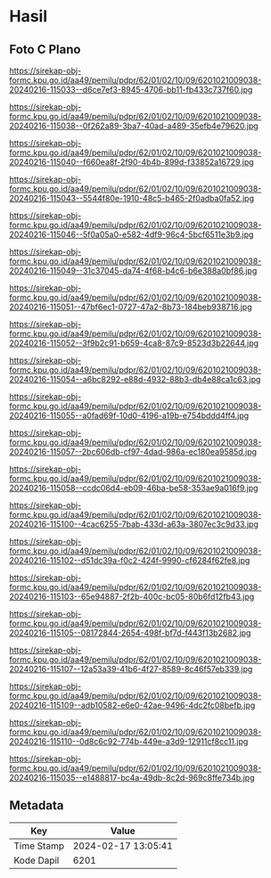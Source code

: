 # Hasil

## Foto C Plano

https://sirekap-obj-formc.kpu.go.id/aa49/pemilu/pdpr/62/01/02/10/09/6201021009038-20240216-115033--d6ce7ef3-8945-4706-bb11-fb433c737f60.jpg

https://sirekap-obj-formc.kpu.go.id/aa49/pemilu/pdpr/62/01/02/10/09/6201021009038-20240216-115038--0f262a89-3ba7-40ad-a489-35efb4e79620.jpg

https://sirekap-obj-formc.kpu.go.id/aa49/pemilu/pdpr/62/01/02/10/09/6201021009038-20240216-115040--f660ea8f-2f90-4b4b-899d-f33852a16729.jpg

https://sirekap-obj-formc.kpu.go.id/aa49/pemilu/pdpr/62/01/02/10/09/6201021009038-20240216-115043--5544f80e-1910-48c5-b465-2f0adba0fa52.jpg

https://sirekap-obj-formc.kpu.go.id/aa49/pemilu/pdpr/62/01/02/10/09/6201021009038-20240216-115046--5f0a05a0-e582-4df9-96c4-5bcf6511e3b9.jpg

https://sirekap-obj-formc.kpu.go.id/aa49/pemilu/pdpr/62/01/02/10/09/6201021009038-20240216-115049--31c37045-da74-4f68-b4c6-b6e388a0bf86.jpg

https://sirekap-obj-formc.kpu.go.id/aa49/pemilu/pdpr/62/01/02/10/09/6201021009038-20240216-115051--47bf6ec1-0727-47a2-8b73-184beb938716.jpg

https://sirekap-obj-formc.kpu.go.id/aa49/pemilu/pdpr/62/01/02/10/09/6201021009038-20240216-115052--3f9b2c91-b659-4ca8-87c9-8523d3b22644.jpg

https://sirekap-obj-formc.kpu.go.id/aa49/pemilu/pdpr/62/01/02/10/09/6201021009038-20240216-115054--a6bc8292-e88d-4932-88b3-db4e88ca1c63.jpg

https://sirekap-obj-formc.kpu.go.id/aa49/pemilu/pdpr/62/01/02/10/09/6201021009038-20240216-115055--a0fad69f-10d0-4196-a19b-e754bddd4ff4.jpg

https://sirekap-obj-formc.kpu.go.id/aa49/pemilu/pdpr/62/01/02/10/09/6201021009038-20240216-115057--2bc606db-cf97-4dad-986a-ec180ea9585d.jpg

https://sirekap-obj-formc.kpu.go.id/aa49/pemilu/pdpr/62/01/02/10/09/6201021009038-20240216-115058--ccdc06d4-eb09-46ba-be58-353ae9a016f9.jpg

https://sirekap-obj-formc.kpu.go.id/aa49/pemilu/pdpr/62/01/02/10/09/6201021009038-20240216-115100--4cac6255-7bab-433d-a63a-3807ec3c9d33.jpg

https://sirekap-obj-formc.kpu.go.id/aa49/pemilu/pdpr/62/01/02/10/09/6201021009038-20240216-115102--d51dc39a-f0c2-424f-9990-cf6284f62fe8.jpg

https://sirekap-obj-formc.kpu.go.id/aa49/pemilu/pdpr/62/01/02/10/09/6201021009038-20240216-115103--65e94887-2f2b-400c-bc05-80b6fd12fb43.jpg

https://sirekap-obj-formc.kpu.go.id/aa49/pemilu/pdpr/62/01/02/10/09/6201021009038-20240216-115105--08172844-2654-498f-bf7d-f443f13b2682.jpg

https://sirekap-obj-formc.kpu.go.id/aa49/pemilu/pdpr/62/01/02/10/09/6201021009038-20240216-115107--12a53a39-41b6-4f27-8589-8c46f57eb339.jpg

https://sirekap-obj-formc.kpu.go.id/aa49/pemilu/pdpr/62/01/02/10/09/6201021009038-20240216-115109--adb10582-e6e0-42ae-9496-4dc2fc08befb.jpg

https://sirekap-obj-formc.kpu.go.id/aa49/pemilu/pdpr/62/01/02/10/09/6201021009038-20240216-115110--0d8c6c92-774b-449e-a3d9-12911cf8cc11.jpg

https://sirekap-obj-formc.kpu.go.id/aa49/pemilu/pdpr/62/01/02/10/09/6201021009038-20240216-115035--e1488817-bc4a-49db-8c2d-969c8ffe734b.jpg


## Metadata

| Key        | Value               |
| ---------- | ------------------- |
| Time Stamp | 2024-02-17 13:05:41 |
| Kode Dapil | 6201                |




